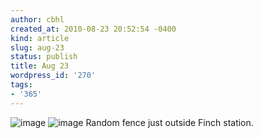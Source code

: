 ```yaml
---
author: cbhl
created_at: 2010-08-23 20:52:54 -0400
kind: article
slug: aug-23
status: publish
title: Aug 23
wordpress_id: '270'
tags:
- '365'
---
```


![image](http://images.azuresky.ca/blog/wp-content/uploads/2010/08/wpid-IMG_20100823_204353.jpg)
![image](http://images.azuresky.ca/blog/wp-content/uploads/2010/08/wpid-IMG_20100823_204406.jpg)
Random fence just outside Finch station.
